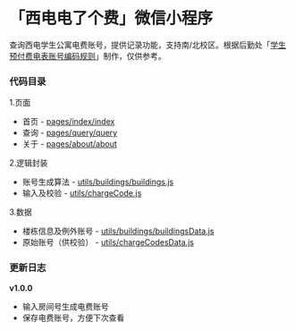 # 「西电电了个费」微信小程序

查询西电学生公寓电费账号，提供记录功能，支持南/北校区。根据后勤处「[学生预付费电表账号编码规则](http://see.xidian.edu.cn/html/news/9179.html)」制作，仅供参考。

### 代码目录

1.页面


* 首页 - [pages/index/index](./miniprogram/pages/index)
* 查询 - [pages/query/query](./miniprogram/pages/query)
* 关于 - [pages/about/about](./miniprogram/pages/about)

2.逻辑封装

* 账号生成算法 - [utils/buildings/buildings.js](./miniprogram/utils/buildings/buildings.js)
* 输入及校验 - [utils/chargeCode.js](./miniprogram/utils/chargeCode.js)

3.数据

* 楼栋信息及例外账号 - [utils/buildings/buildingsData.js](./miniprogram/utils/buildings/buildingsData.js)
* 原始账号（供校验） - [utils/chargeCodesData.js](./miniprogram/utils/chargeCodesData.js)

### 更新日志

**v1.0.0**

* 输入房间号生成电费账号
* 保存电费账号，方便下次查看